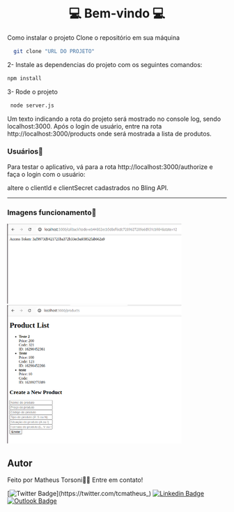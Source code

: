 
<center> <h1>💻 Bem-vindo 💻</h1> </center>

Como instalar o projeto
Clone o repositório em sua máquina
 ```bash
   git clone "URL DO PROJETO"
   ```

2- Instale as  dependencias do projeto com os seguintes comandos:

   ```bash
   npm install
   ```

3- Rode o projeto

   ```bash
    node server.js
   ```

Um texto indicando a rota do projeto será mostrado no console log, sendo localhost:3000. Após o login de usuário, entre na rota http://localhost:3000/products onde será mostrada a lista de produtos.

<h3>Usuários📌</h3>
Para testar o aplicativo, vá para a rota http://localhost:3000/authorize e faça o login com o usuário:

altere o clientId e clientSecret cadastrados no Bling API.


--------------------

<h3> Imagens funcionamento📌</h3>

<img src="imagens/imageLogin.png" width="400px;" alt=""/>
<img src="imagens/imageProduct.png" width="400px;" alt=""/>



## Autor

Feito por Matheus Torsoni👋🏽 Entre em contato!

[![Twitter Badge](https://img.shields.io/badge/-@tcmatheus-1ca0f1?style=flat-square&labelColor=1ca0f1&logo=twitter&logoColor=white&link=https://twitter.com/tcmatheus_)](https://twitter.com/tcmatheus_) [![Linkedin Badge](https://img.shields.io/badge/-Matheus-Torsoni?style=flat-square&logo=Linkedin&logoColor=white&link=https://www.linkedin.com/in/matheus-torsoni-b33957156/)](https://www.linkedin.com/in/matheus-torsoni-b33957156/) 
[![Outlook Badge](https://img.shields.io/badge/matheus_tcampos@hotmail.com-c14438?style=flat-square&logo=outlook&logoColor=white&link=mailto:matheus_tcampos@hotmail.com)](matheus_tcampos@hotmail.com)
